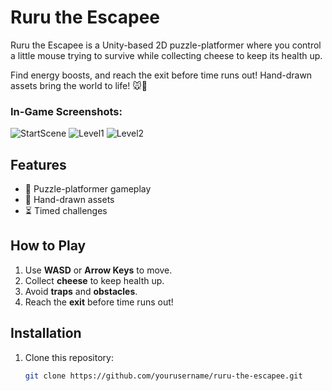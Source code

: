 # Ruru the Escapee

Ruru the Escapee is a Unity-based 2D puzzle-platformer where you control a little mouse trying to survive while collecting cheese to keep its health up. 

Find energy boosts, and reach the exit before time runs out! Hand-drawn assets bring the world to life! 🐭🧀

### In-Game Screenshots:
![StartScene](https://github.com/user-attachments/assets/531df09e-135b-4dc3-b400-fb5ed8122421)
![Level1](https://github.com/user-attachments/assets/a14c14d1-5f9f-457a-9847-558393dce67a)
![Level2](https://github.com/user-attachments/assets/2af41484-867a-485c-ae49-6c262d3cf468)

## Features
- 🧩 Puzzle-platformer gameplay
- 🎨 Hand-drawn assets
- ⏳ Timed challenges

## How to Play
1. Use **WASD** or **Arrow Keys** to move.
2. Collect **cheese** to keep health up.
3. Avoid **traps** and **obstacles**.
4. Reach the **exit** before time runs out!

## Installation
1. Clone this repository:  
   ```bash
   git clone https://github.com/yourusername/ruru-the-escapee.git
